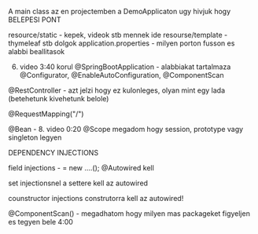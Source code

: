 A main class az en projectemben a DemoApplicaton ugy hivjuk hogy BELEPESI PONT



resource/static - kepek, videok stb mennek ide
resourse/template - thymeleaf stb dolgok
application.properties - milyen porton fusson es alabbi beallitasok

6. video 3:40 korul @SpringBootApplication - alabbiakat tartalmaza @Configurator, @EnableAutoConfiguration, @ComponentScan

@RestController - azt jelzi hogy ez kulonleges, olyan mint egy lada (betehetunk kivehetunk belole)

@RequestMapping("/") 

@Bean - 8. video 0:20 
@Scope megadom hogy session, prototype vagy singleton legyen

DEPENDENCY INJECTIONS

field injections - = new ....();
@Autowired kell

set injectionsnel a settere kell az autowired

counstructor injections 
construtorra kell az autowired!

@ComponentScan() - megadhatom hogy milyen mas packageket figyeljen es tegyen bele 
4:00